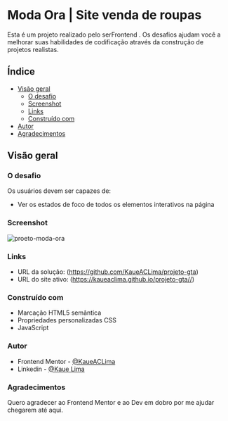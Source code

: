 # Moda Ora | Site venda de roupas

Esta é um projeto realizado pelo serFrontend  . Os desafios ajudam você a melhorar suas habilidades de codificação através da construção de projetos realistas. 

## Índice

- [Visão geral](#Visão-geral)
  - [O desafio](#O-desafio)
  - [Screenshot](#screenshot)
  - [Links](#links)
  - [Construído com](#construído-com)
- [Autor](#autor)
- [Agradecimentos](#Agradecimentos)

## Visão geral

### O desafio

Os usuários devem ser capazes de:

- Ver os estados de foco de todos os elementos interativos na página

### Screenshot

![proeto-moda-ora](https://github.com/KaueACLima/projeto-moda-ora/assets/56000639/ed6e712c-84aa-4b01-bec5-a0ec0a5c9f5c)

### Links

- URL da solução: (https://github.com/KaueACLima/projeto-gta)
- URL do site ativo: (https://kaueaclima.github.io/projeto-gta//)


### Construído com

- Marcação HTML5 semântica
- Propriedades personalizadas CSS
- JavaScript

### Autor

- Frontend Mentor - [@KaueACLima](https://www.frontendmentor.io/profile/KaueACLima)
- Linkedin - [@Kaue Lima](https://www.linkedin.com/in/kau%C3%AA-lima-234515182/)

### Agradecimentos

Quero agradecer ao Frontend Mentor e ao Dev em dobro por me ajudar chegarem até aqui.

